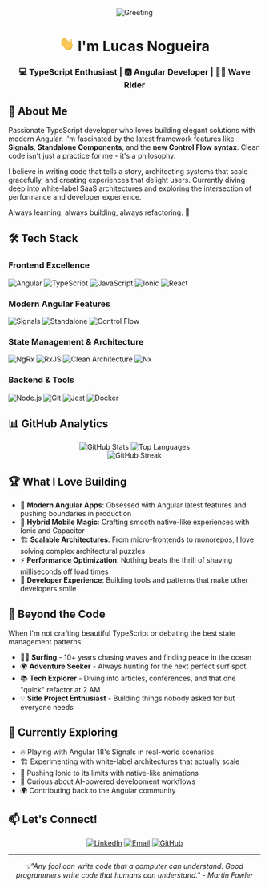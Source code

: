 <div align="center">
  <img src="https://readme-typing-svg.demolab.com?font=Fira+Code&size=30&duration=3000&pause=1000&color=58A6FF&center=true&vCenter=true&width=600&lines=Hello+World!;Welcome+to+my+profile!;Happy+coding!;Let's+build+something+amazing!" alt="Greeting" />
</div>

<h1 align="center">
  <img src="https://raw.githubusercontent.com/ABSphreak/ABSphreak/master/gifs/Hi.gif" width="30px" height="30px">
  I'm Lucas Nogueira
</h1>

<h3 align="center">💻 TypeScript Enthusiast | 🅰️ Angular Developer | 🏄‍♂️ Wave Rider</h3>

## 💫 About Me

Passionate TypeScript developer who loves building elegant solutions with modern Angular. I'm fascinated by the latest framework features like **Signals**, **Standalone Components**, and the **new Control Flow syntax**. Clean code isn't just a practice for me - it's a philosophy.

I believe in writing code that tells a story, architecting systems that scale gracefully, and creating experiences that delight users. Currently diving deep into white-label SaaS architectures and exploring the intersection of performance and developer experience.

Always learning, always building, always refactoring. 🚀

## 🛠️ Tech Stack

### Frontend Excellence

![Angular](https://img.shields.io/badge/Angular_15--18-DD0031?style=for-the-badge&logo=angular&logoColor=white)
![TypeScript](https://img.shields.io/badge/TypeScript-3178C6?style=for-the-badge&logo=typescript&logoColor=white)
![JavaScript](https://img.shields.io/badge/JavaScript-F7DF1E?style=for-the-badge&logo=javascript&logoColor=black)
![Ionic](https://img.shields.io/badge/Ionic-3880FF?style=for-the-badge&logo=ionic&logoColor=white)
![React](https://img.shields.io/badge/React-20232A?style=for-the-badge&logo=react&logoColor=61DAFB)

### Modern Angular Features

![Signals](https://img.shields.io/badge/Angular_Signals-4CAF50?style=for-the-badge&logo=angular&logoColor=white)
![Standalone](https://img.shields.io/badge/Standalone_Components-FF6B6B?style=for-the-badge&logo=angular&logoColor=white)
![Control Flow](https://img.shields.io/badge/New_Control_Flow-00ACC1?style=for-the-badge&logo=angular&logoColor=white)

### State Management & Architecture

![NgRx](https://img.shields.io/badge/NgRx-BA52DE?style=for-the-badge&logo=redux&logoColor=white)
![RxJS](https://img.shields.io/badge/RxJS-B7178C?style=for-the-badge&logo=reactivex&logoColor=white)
![Clean Architecture](https://img.shields.io/badge/Clean_Architecture-4285F4?style=for-the-badge)
![Nx](https://img.shields.io/badge/Nx-143055?style=for-the-badge&logo=nx&logoColor=white)

### Backend & Tools

![Node.js](https://img.shields.io/badge/Node.js-339933?style=for-the-badge&logo=node.js&logoColor=white)
![Git](https://img.shields.io/badge/Git-F05032?style=for-the-badge&logo=git&logoColor=white)
![Jest](https://img.shields.io/badge/Jest-C21325?style=for-the-badge&logo=jest&logoColor=white)
![Docker](https://img.shields.io/badge/Docker-2496ED?style=for-the-badge&logo=docker&logoColor=white)

## 📊 GitHub Analytics

<div align="center">
  <img src="https://github-readme-stats.vercel.app/api?username=lsnogueira&show_icons=true&theme=tokyonight&include_all_commits=true&count_private=true&hide_border=true" height="180" alt="GitHub Stats" />
  <img src="https://github-readme-stats.vercel.app/api/top-langs/?username=lsnogueira&layout=compact&theme=tokyonight&hide_border=true&langs_count=8" height="180" alt="Top Languages" />
</div>

<div align="center">
  <img src="https://github-readme-streak-stats.herokuapp.com/?user=lsnogueira&theme=tokyonight&hide_border=true" alt="GitHub Streak" />
</div>

## 🏆 What I Love Building

- 🚀 **Modern Angular Apps**: Obsessed with Angular latest features and pushing boundaries in production
- 📱 **Hybrid Mobile Magic**: Crafting smooth native-like experiences with Ionic and Capacitor
- 🏗️ **Scalable Architectures**: From micro-frontends to monorepos, I love solving complex architectural puzzles
- ⚡ **Performance Optimization**: Nothing beats the thrill of shaving milliseconds off load times
- 🎨 **Developer Experience**: Building tools and patterns that make other developers smile

## 🌊 Beyond the Code

When I'm not crafting beautiful TypeScript or debating the best state management patterns:

- 🏄‍♂️ **Surfing** - 10+ years chasing waves and finding peace in the ocean
- 🌍 **Adventure Seeker** - Always hunting for the next perfect surf spot
- 📚 **Tech Explorer** - Diving into articles, conferences, and that one "quick" refactor at 2 AM
- 💡 **Side Project Enthusiast** - Building things nobody asked for but everyone needs

## 🚀 Currently Exploring

- 🔥 Playing with Angular 18's Signals in real-world scenarios
- 🏗️ Experimenting with white-label architectures that actually scale
- 📱 Pushing Ionic to its limits with native-like animations
- 🤖 Curious about AI-powered development workflows
- 🌍 Contributing back to the Angular community

## 📫 Let's Connect!

<div align="center">
  
[![LinkedIn](https://img.shields.io/badge/LinkedIn-0077B5?style=for-the-badge&logo=linkedin&logoColor=white)](https://linkedin.com/in/lucas-snogueira)
[![Email](https://img.shields.io/badge/Email-D14836?style=for-the-badge&logo=gmail&logoColor=white)](mailto:lucas_snogueira@hotmail.com)
[![GitHub](https://img.shields.io/badge/GitHub-100000?style=for-the-badge&logo=github&logoColor=white)](https://github.com/lsnogueira)

</div>

---

<div align="center">
  <i>💡"Any fool can write code that a computer can understand. Good programmers write code that humans can understand." - Martin Fowler</i>
</div>
